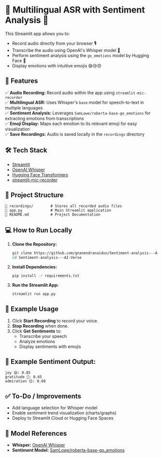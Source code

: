 
# 🎤 Multilingual ASR with Sentiment Analysis 💬

This Streamlit app allows you to:
- Record audio directly from your browser 🎙️
- Transcribe the audio using OpenAI's Whisper model 📝
- Perform sentiment analysis using the `go_emotions` model by Hugging Face 🤖
- Display emotions with intuitive emojis 😄😢😠

## 🚀 Features
✅ **Audio Recording:** Record audio within the app using `streamlit-mic-recorder`  
✅ **Multilingual ASR:** Uses Whisper's `base` model for speech-to-text in multiple languages  
✅ **Sentiment Analysis:** Leverages `SamLowe/roberta-base-go_emotions` for extracting emotions from transcriptions  
✅ **Emoji Display:** Maps each emotion to its relevant emoji for easy visualization  
✅ **Save Recordings:** Audio is saved locally in the `recordings` directory  

## 🛠 Tech Stack
- [Streamlit](https://streamlit.io/)
- [OpenAI Whisper](https://github.com/openai/whisper)
- [Hugging Face Transformers](https://huggingface.co/docs/transformers)
- [streamlit-mic-recorder](https://github.com/stefanrmmr/streamlit-mic-recorder)

## 📂 Project Structure
```
📁 recordings/        # Stores all recorded audio files
📄 app.py             # Main Streamlit application
📄 README.md          # Project Documentation
```

## 💻 How to Run Locally
1. **Clone the Repository:**
   ```bash
   git clone https://github.com/gnanendranaidun/Sentiment-analysis---AI-Verse.git
   cd Sentiment-analysis---AI-Verse
   ```

2. **Install Dependencies:**
   ```bash
   pip install -r requirements.txt
   ```

3. **Run the Streamlit App:**
   ```bash
   streamlit run app.py
   ```

## 📜 Example Usage
1. Click **Start Recording** to record your voice.
2. **Stop Recording** when done.
3. Click **Get Sentiments** to:
   - Transcribe your speech
   - Analyze emotions
   - Display sentiments with emojis

## 🎯 Example Sentiment Output:
```
joy 😄: 0.85
gratitude 🙏: 0.65
admiration 😌: 0.60
```

## ✅ To-Do / Improvements
- Add language selection for Whisper model
- Enable sentiment trend visualization (charts/graphs)
- Deploy to Streamlit Cloud or Hugging Face Spaces

## 🤖 Model References
- **Whisper:** [OpenAI Whisper](https://github.com/openai/whisper)
- **Sentiment Model:** [SamLowe/roberta-base-go_emotions](https://huggingface.co/SamLowe/roberta-base-go_emotions)


